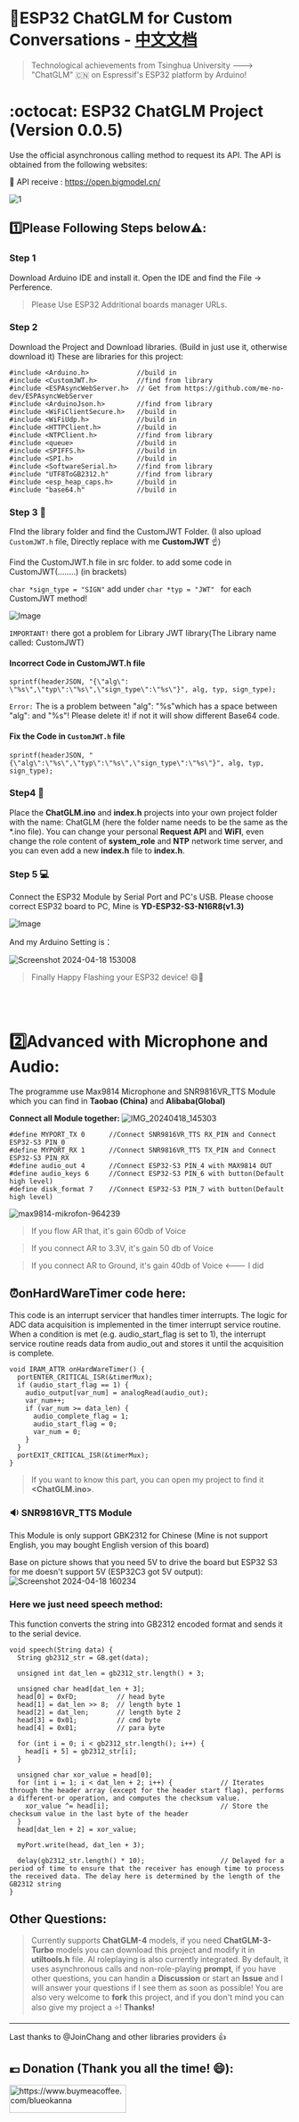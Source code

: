 # :school:ESP32 ChatGLM for Custom Conversations - [中文文档](https://github.com/blueokanna/ESP32-ChatGLM/blob/main/README-zh.md)

> Technological achievements from Tsinghua University --->
> "ChatGLM" 🇨🇳 on Espressif's ESP32 platform by Arduino!

# :octocat: ESP32 ChatGLM Project (Version 0.0.5)
Use the official asynchronous calling method to request its API. The API is obtained from the following websites:

:paperclip: API receive : https://open.bigmodel.cn/

![1](https://github.com/blueokanna/ESP32-ChatGLM/assets/56761243/2224c46a-0d0d-4c5e-8a09-cdfaf2c7cc46)

## :one:Please Following Steps below⚠️:

### Step 1
Download Arduino IDE and install it. Open the IDE and find the File -> Perference. 
> Please Use ESP32 Addritional boards manager URLs. 

### Step 2
Download the Project and Download libraries. (Build in just use it, otherwise download it)
These are libraries for this project:
```
#include <Arduino.h>            //build in
#include <CustomJWT.h>          //find from library
#include <ESPAsyncWebServer.h>  // Get from https://github.com/me-no-dev/ESPAsyncWebServer
#include <ArduinoJson.h>        //find from library
#include <WiFiClientSecure.h>   //build in
#include <WiFiUdp.h>            //build in
#include <HTTPClient.h>         //build in
#include <NTPClient.h>          //find from library
#include <queue>                //build in
#include <SPIFFS.h>             //build in
#include <SPI.h>                //build in
#include <SoftwareSerial.h>     //find from library
#include "UTF8ToGB2312.h"       //find from library
#include <esp_heap_caps.h>      //build in
#include "base64.h"             //build in
```

### Step 3 🤨
FInd the library folder and find the CustomJWT Folder.  (I also upload `CustomJWT.h` file, Directly replace with me **CustomJWT** ☝️)

Find the CustomJWT.h file in src folder. to add some code in CustomJWT(........) (in brackets)

`char *sign_type = "SIGN"` add under `char *typ = "JWT" ` for each CustomJWT method!

![Image](https://user-images.githubusercontent.com/56761243/268493130-475f39f9-f6c4-4721-b6d5-c566be82e2c8.png)

`IMPORTANT!` 
there got a problem for Library JWT library(The Library name called: CustomJWT)

#### Incorrect Code in CustomJWT.h file
```sprintf(headerJSON, "{\"alg\": \"%s\",\"typ\":\"%s\",\"sign_type\":\"%s\"}", alg, typ, sign_type);``` 

`Error:` The is a problem between \"alg\": \"%s\"which has a space between \"alg\": and \"%s\"! Please delete it! if not it will show different Base64 code. 

#### Fix the Code in `CustomJWT.h` file
```sprintf(headerJSON, "{\"alg\":\"%s\",\"typ\":\"%s\",\"sign_type\":\"%s\"}", alg, typ, sign_type);```

### Step4 📄
Place the **ChatGLM.ino** and **index.h** projects into your own project folder with the name: ChatGLM (here the folder name needs to be the same as the *.ino file). You can change your personal **Request API** and **WiFI**, even change the role content of **system_role** and **NTP** network time server, and you can even add a new **index.h** file to **index.h**.

### Step 5 💻
Connect the ESP32 Module by Serial Port and PC's USB. Please choose correct ESP32 board to PC, Mine is **YD-ESP32-S3-N16R8(v1.3)**


![Image](https://user-images.githubusercontent.com/56761243/268492784-49fc02d8-060d-4898-9d80-15b4fe50ea07.png)

And my Arduino Setting is：

![Screenshot 2024-04-18 153008](https://github.com/blueokanna/ESP32-ChatGLM/assets/56761243/e4cbc1a5-de06-4cfd-8fe7-a57c41ca00de)


> Finally Happy Flashing your ESP32 device! 😄🥇

<br>
<br>

# :two:Advanced with Microphone and Audio:
The programme use Max9814 Microphone and SNR9816VR_TTS Module which you can find in **Taobao (China)** and **Alibaba(Global)**

**Connect all Module together:**
![IMG_20240418_145303](https://github.com/blueokanna/ESP32-ChatGLM/assets/56761243/4420cc73-90d2-49f6-baaf-a4797ad01301)

```
#define MYPORT_TX 0      //Connect SNR9816VR_TTS RX_PIN and Connect ESP32-S3 PIN_0
#define MYPORT_RX 1      //Connect SNR9816VR_TTS TX_PIN and Connect ESP32-S3 PIN_RX
#define audio_out 4      //Connect ESP32-S3 PIN_4 with MAX9814 OUT
#define audio_keys 6     //Connect ESP32-S3 PIN_6 with button(Default high level) 
#define disk_format 7    //Connect ESP32-S3 PIN_7 with button(Default high level) 
```

![max9814-mikrofon-964239](https://github.com/blueokanna/ESP32-ChatGLM/assets/56761243/ddc6a7d5-23ea-46b5-9c3d-1412338d5049)

> If you flow AR that, it's gain 60db of Voice

> If you connect AR to 3.3V, it's gain 50 db of Voice

> If you connect AR to Ground, it's gain 40db of Voice    <--- I did

## :alarm_clock:onHardWareTimer code here:

This code is an interrupt servicer that handles timer interrupts. The logic for ADC data acquisition is implemented in the timer interrupt service routine. When a condition is met (e.g. audio_start_flag is set to 1), the interrupt service routine reads data from audio_out and stores it until the acquisition is complete.

```
void IRAM_ATTR onHardWareTimer() {
  portENTER_CRITICAL_ISR(&timerMux);
  if (audio_start_flag == 1) {
    audio_output[var_num] = analogRead(audio_out);
    var_num++;
    if (var_num >= data_len) {
      audio_complete_flag = 1;
      audio_start_flag = 0;
      var_num = 0;
    }
  }
  portEXIT_CRITICAL_ISR(&timerMux);
}
```
> If you want to know this part, you can open my project to find it **<ChatGLM.ino>**.

### :sound: SNR9816VR_TTS Module

This Module is only support GBK2312 for Chinese (Mine is not support English, you may bought English version of this board)

Base on picture shows that you need 5V to drive the board but ESP32 S3 for me doesn't support 5V (ESP32C3 got 5V output):
![Screenshot 2024-04-18 160234](https://github.com/blueokanna/ESP32-ChatGLM/assets/56761243/1210638f-a9c5-44f5-9ce0-77a81a2251fa)

### Here we just need speech method:
This function converts the string into GB2312 encoded format and sends it to the serial device.

```
void speech(String data) {
  String gb2312_str = GB.get(data);

  unsigned int dat_len = gb2312_str.length() + 3;

  unsigned char head[dat_len + 3];
  head[0] = 0xFD;          // head byte
  head[1] = dat_len >> 8;  // length byte 1
  head[2] = dat_len;       // length byte 2
  head[3] = 0x01;          // cmd byte
  head[4] = 0x01;          // para byte

  for (int i = 0; i < gb2312_str.length(); i++) {
    head[i + 5] = gb2312_str[i];
  }

  unsigned char xor_value = head[0];
  for (int i = 1; i < dat_len + 2; i++) {            // Iterates through the header array (except for the header start flag), performs a different-or operation, and computes the checksum value.
    xor_value ^= head[i];                            // Store the checksum value in the last byte of the header
  }
  head[dat_len + 2] = xor_value;

  myPort.write(head, dat_len + 3);

  delay(gb2312_str.length() * 10);                   // Delayed for a period of time to ensure that the receiver has enough time to process the received data. The delay here is determined by the length of the GB2312 string
}

```

## Other Questions:
> Currently supports **ChatGLM-4** models, if you need **ChatGLM-3-Turbo** models you can download this project and modify it in **utiltools.h** file. AI roleplaying is also currently integrated. By default, it uses asynchronous calls and non-role-playing **prompt**, if you have other questions, you can handin a **Discussion** or start an **Issue** and I will answer your questions if I see them as soon as possible! You are also very welcome to **fork** this project, and if you don't mind you can also give my project a ⭐! **Thanks!**
---


Last thanks to @JoinChang and other libraries providers 👍

## 💶 Donation (Thank you all the time! :smile:):
<p><a href="https://www.buymeacoffee.com/blueokanna"> <img align="left" src="https://cdn.buymeacoffee.com/buttons/v2/default-yellow.png" height="50" width="210" alt="https://www.buymeacoffee.com/blueokanna" /></a></p><br><br>

